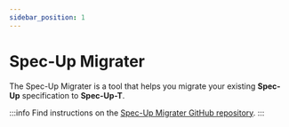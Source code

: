```yaml
---
sidebar_position: 1
---
```


# Spec-Up Migrater

The Spec-Up Migrater is a tool that helps you migrate your existing **Spec-Up** specification to **Spec-Up-T**.

:::info
Find instructions on the [Spec-Up Migrater GitHub repository](https://github.com/blockchainbird/spec-up-migrate/blob/main/README.md).
:::

